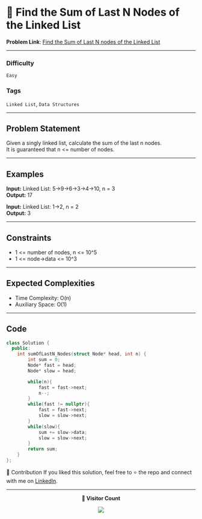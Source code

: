 # 🌳 Find the Sum of Last N Nodes of the Linked List

**Problem Link**: [Find the Sum of Last N nodes of the Linked List](https://www.geeksforgeeks.org/problems/find-the-sum-of-last-n-nodes-of-the-linked-list/0)

---

### Difficulty

`Easy`

### Tags

`Linked List`, `Data Structures`

---

## Problem Statement

Given a singly linked list, calculate the sum of the last n nodes.  
It is guaranteed that n <= number of nodes.

---

## Examples

**Input:** Linked List: 5->9->6->3->4->10, n = 3  
**Output:** 17

**Input:** Linked List: 1->2, n = 2  
**Output:** 3

---

## Constraints

- 1 <= number of nodes, n <= 10^5
- 1 <= node->data <= 10^3

---

## Expected Complexities

- Time Complexity: O(n)
- Auxiliary Space: O(1)

---

## Code

```cpp
class Solution {
  public:
    int sumOfLastN_Nodes(struct Node* head, int n) {
        int sum = 0;
        Node* fast = head;
        Node* slow = head;

        while(n){
            fast = fast->next;
            n--;
        }
        while(fast != nullptr){
            fast = fast->next;
            slow = slow->next;
        }
        while(slow){
            sum += slow->data;
            slow = slow->next;
        }
        return sum;
    }
};

```

🤝 Contribution
If you liked this solution, feel free to ⭐ the repo and connect with me on [LinkedIn](https://www.linkedin.com/in/sarvesh-choudhary-7571a6126/).

---

<p align="center"> <b>👀 Visitor Count</b> </p> <p align="center"> <img src="https://visitor-badge.laobi.icu/badge?page_id=sarveshguru.GFG-POTD" /> </p>
